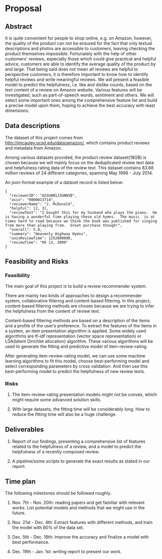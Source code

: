 # Proposal

## Abstract
It is quite convenient for people to shop online, e.g. on Amazon, however, the quality of the product can not be ensured for the fact that only textual descriptions and photos are accessible to customers, leaving checking the product themselves impossible. Fortunately with the help of other customers' reviews, especially those which could give practical and helpful advice, customers are able to identify the average quality of the product by and large. That being said does not mean all reviews are helpful to perspective customers, it is therefore important to know how to identify helpful reviews and write meaningful reviews. We will present a feasible model to predict the helpfulness, i.e. like and dislike counts, based on the text content of a review on Amazon website. Various features will be investigated, such as part-of-speech words, sentiment and others. We will select some important ones among the comprehensive feature list and build a precise model upon them, hoping to achieve the best accuracy with least dimensions.


## Data descriptions
The dataset of this project comes from http://jmcauley.ucsd.edu/data/amazon/, which contains product reviews and metadata from Amazon.  

Among various datasets provided, the product review dataset(18GB) is chosen because we will mainly focus on the deduplicated review text data and helpfulness rating data of the review text. This dataset contains 83.68 million reviews of 24 different categories, spanning May 1996 - July 2014.

An json-format example of a dataset record is listed below:  
```
{
  "reviewerID": "A2SUAM1J3GNN3B",  
  "asin": "0000013714",  
  "reviewerName": "J. McDonald",  
  "helpful": [2, 3],  
  "reviewText": "I bought this for my husband who plays the piano.  He is having a wonderful time playing these old hymns.  The music  is at times hard to read because we think the book was published for singing from more than playing from.  Great purchase though!",  
  "overall": 5.0,  
  "summary": "Heavenly Highway Hymns",  
  "unixReviewTime": 1252800000,  
  "reviewTime": "09 13, 2009"  
}  
```


## Feasibility and Risks
### Feasibility
The main goal of this project is to build a review recommender system.   

There are mainly two kinds of approaches to design a recommender system, collaborative filtering and content-based filtering. In this project, content-based filtering methods are chosen because we are trying to infer the helpfulness from the content of review text.  

Content-based filtering methods are based on a description of the items and a profile of the user’s preference. To extract the features of the items in a system, an item presentation algorithm is applied. Some widely used algorithms are tf–idf representation (vector space representation) or LDA(latent Dirichlet allocation) algorithm. These various algorithms will be used to generate the fitting and predictive model of item-review-rating.  

After generating item-review-rating model, we can use some machine learning algorithms to fit this model, choose best-performing model and select corresponding parameters by cross validation. And then use this best-performing model to predict the helpfulness of new review texts.

### Risks
1. The item-review-rating presentation models might not be convex, which might require some advanced solution skills.

2. With large datasets, the fitting time will be considerably long. How to reduce the fitting time will also be a huge challenge.


## Deliverables
1. Report of our findings, presenting a comprehensive list of features related to the helpfulness of a review, and a model to predict the helpfulness of a recently composed review.

2. A pipeline/some scripts to generate the exact results as stated in our report.


## Time plan
The following milestones should be followed roughly.

1. Nov. 7th - Nov. 20th: reading papers and get familiar with relevant works. List potential models and methods that we might use in the future.

2. Nov. 21st - Dec. 4th: Extract features with different methods, and train the model with 60% of the data set.

3. Dec. 5th - Dec. 18th: Improve the accuracy and finalize a model with best performance.

4. Dec. 19th - Jan. 1st: writing report to present our work.
